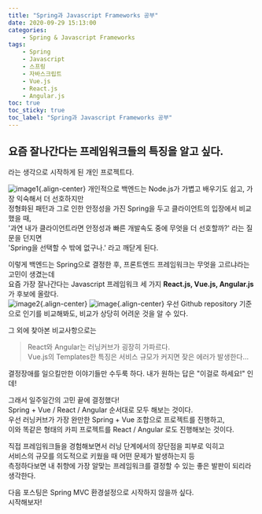 ```yaml
---
title: "Spring과 Javascript Frameworks 공부"
date: 2020-09-29 15:13:00
categories:
    - Spring & Javascript Frameworks
tags:
    - Spring
    - Javascript
    - 스프링
    - 자바스크립트
    - Vue.js
    - React.js
    - Angular.js
toc: true
toc_sticky: true
toc_label: "Spring과 Javascript Frameworks 공부"
---
```

## 요즘 잘나간다는 프레임워크들의 특징을 알고 싶다.
라는 생각으로 시작하게 된 개인 프로젝트다.  
  
![image1](https://sarthaksrivastavablog.files.wordpress.com/2017/12/logopit_15129271173991609984785.png){.align-center}
개인적으로 백엔드는 Node.js가 가볍고 배우기도 쉽고, 가장 익숙해서 더 선호하지만  
정형화된 패턴과 그로 인한 안정성을 가진 Spring을 두고 클라이언트의 입장에서 비교했을 때,  
'과연 내가 클라이언트라면 안정성과 빠른 개발속도 중에 무엇을 더 선호할까?' 라는 질문을 던지면  
'Spring을 선택할 수 밖에 없구나.' 라고 깨닫게 된다.  
  
이렇게 백엔드는 Spring으로 결정한 후, 프론트엔드 프레임워크는 무엇을 고르냐라는 고민이 생겼는데  
요즘 가장 잘나간다는 Javascript 프레임워크 세 가지 **React.js, Vue.js, Angular.js** 가 후보에 올랐다.  
![image2](https://kruschecompany.com/wp-content/uploads/2020/06/angular-vs-react-vs-vuejs.png){.align-center}
![image](https://user-images.githubusercontent.com/37354145/94518400-cf218e00-0264-11eb-927d-a3b857779a0b.png){.align-center}
우선 Github repository 기준으로 인기를 비교해봐도, 비교가 상당히 어려운 것을 알 수 있다.  
  
그 외에 찾아본 비교사항으로는

> React와 Angular는 러닝커브가 굉장히 가파르다.  
> Vue.js의 Templates한 특징은 서비스 규모가 커지면 잦은 에러가 발생한다...  

결정장애를 일으킬만한 이야기들만 수두룩 하다. 내가 원하는 답은 "이걸로 하세요!" 인데!  
  
그래서 일주일간의 고민 끝에 결정했다!  
Spring + Vue / React / Angular 순서대로 모두 해보는 것이다.  
우선 러닝커브가 가장 완만한 Spring + Vue 조합으로 프로젝트를 진행하고,  
이와 똑같은 형태의 카피 프로젝트를 React / Angular 로도 진행해보는 것이다.  
  
직접 프레임워크들을 경험해보면서 러닝 단계에서의 장단점을 피부로 익히고  
서비스의 규모를 의도적으로 키웠을 때 어떤 문제가 발생하는지 등  
측정하다보면 내 취향에 가장 알맞는 프레임워크를 결정할 수 있는 좋은 발판이 되리라 생각한다.  
  
다음 포스팅은 Spring MVC 환경설정으로 시작하지 않을까 싶다.  
시작해보자!
